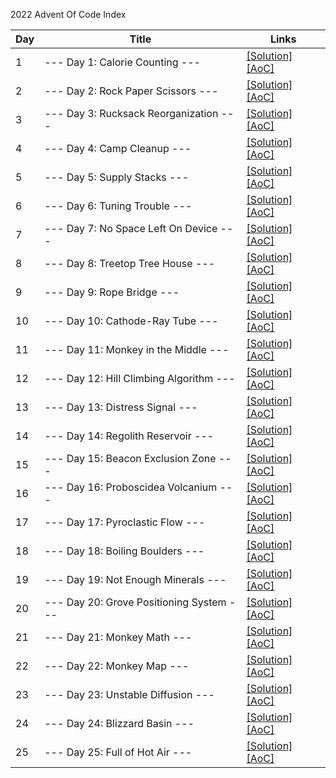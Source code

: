 2022 Advent Of Code Index

| Day | Title                                    | Links                                                                     |
|-----|------------------------------------------|---------------------------------------------------------------------------|
| 1   | --- Day 1: Calorie Counting ---          | [\[Solution\]](./Day01.kt) [\[AoC\]](http://adventofcode.com/2022/day/1)  |
| 2   | --- Day 2: Rock Paper Scissors ---       | [\[Solution\]](./Day02.kt) [\[AoC\]](http://adventofcode.com/2022/day/2)  |
| 3   | --- Day 3: Rucksack Reorganization ---   | [\[Solution\]](./Day03.kt) [\[AoC\]](http://adventofcode.com/2022/day/3)  |
| 4   | --- Day 4: Camp Cleanup ---              | [\[Solution\]](./Day04.kt) [\[AoC\]](http://adventofcode.com/2022/day/4)  |
| 5   | --- Day 5: Supply Stacks ---             | [\[Solution\]](./Day05.kt) [\[AoC\]](http://adventofcode.com/2022/day/5)  |
| 6   | --- Day 6: Tuning Trouble ---            | [\[Solution\]](./Day06.kt) [\[AoC\]](http://adventofcode.com/2022/day/6)  |
| 7   | --- Day 7: No Space Left On Device ---   | [\[Solution\]](./Day07.kt) [\[AoC\]](http://adventofcode.com/2022/day/7)  |
| 8   | --- Day 8: Treetop Tree House ---        | [\[Solution\]](./Day08.kt) [\[AoC\]](http://adventofcode.com/2022/day/8)  |
| 9   | --- Day 9: Rope Bridge ---               | [\[Solution\]](./Day09.kt) [\[AoC\]](http://adventofcode.com/2022/day/9)  |
| 10  | --- Day 10: Cathode-Ray Tube ---         | [\[Solution\]](./Day10.kt) [\[AoC\]](http://adventofcode.com/2022/day/10) |
| 11  | --- Day 11: Monkey in the Middle ---     | [\[Solution\]](./Day11.kt) [\[AoC\]](http://adventofcode.com/2022/day/11) |
| 12  | --- Day 12: Hill Climbing Algorithm ---  | [\[Solution\]](./Day12.kt) [\[AoC\]](http://adventofcode.com/2022/day/12) |
| 13  | --- Day 13: Distress Signal ---          | [\[Solution\]](./Day13.kt) [\[AoC\]](http://adventofcode.com/2022/day/13) |
| 14  | --- Day 14: Regolith Reservoir ---       | [\[Solution\]](./Day14.kt) [\[AoC\]](http://adventofcode.com/2022/day/14) |
| 15  | --- Day 15: Beacon Exclusion Zone ---    | [\[Solution\]](./Day15.kt) [\[AoC\]](http://adventofcode.com/2022/day/15) |
| 16  | --- Day 16: Proboscidea Volcanium ---    | [\[Solution\]](./Day16.kt) [\[AoC\]](http://adventofcode.com/2022/day/16) |
| 17  | --- Day 17: Pyroclastic Flow ---         | [\[Solution\]](./Day17.kt) [\[AoC\]](http://adventofcode.com/2022/day/17) |
| 18  | --- Day 18: Boiling Boulders ---         | [\[Solution\]](./Day18.kt) [\[AoC\]](http://adventofcode.com/2022/day/18) |
| 19  | --- Day 19: Not Enough Minerals ---      | [\[Solution\]](./Day19.kt) [\[AoC\]](http://adventofcode.com/2022/day/19) |
| 20  | --- Day 20: Grove Positioning System --- | [\[Solution\]](./Day20.kt) [\[AoC\]](http://adventofcode.com/2022/day/20) |
| 21  | --- Day 21: Monkey Math ---              | [\[Solution\]](./Day21.kt) [\[AoC\]](http://adventofcode.com/2022/day/21) |
| 22  | --- Day 22: Monkey Map ---               | [\[Solution\]](./Day22.kt) [\[AoC\]](http://adventofcode.com/2022/day/22) |
| 23  | --- Day 23: Unstable Diffusion ---       | [\[Solution\]](./Day23.kt) [\[AoC\]](http://adventofcode.com/2022/day/23) |
| 24  | --- Day 24: Blizzard Basin ---           | [\[Solution\]](./Day24.kt) [\[AoC\]](http://adventofcode.com/2022/day/24) |
| 25  | --- Day 25: Full of Hot Air ---          | [\[Solution\]](./Day25.kt) [\[AoC\]](http://adventofcode.com/2022/day/25) |
